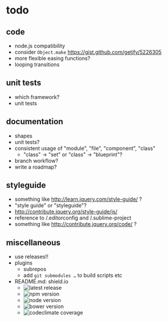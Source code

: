 # todo

## code

- node.js compatibility
- consider `Object.make` https://gist.github.com/getify/5226305
- more flexible easing functions?
- looping transitions

## unit tests

- which framework?
- unit tests

## documentation

- shapes
- unit tests?
- consistent usage of "module", "file", "component", "class"
	- "class" -> "set" or "class" -> "blueprint"?
- branch workflow?
- write a roadmap?

## styleguide

- something like http://learn.jquery.com/style-guide/ ?
- "style guide" or "styleguide"?
- http://contribute.jquery.org/style-guide/js/
- reference to /.editorconfig and /.sublime-project
- something like http://contribute.jquery.org/code/ ?

## miscellaneous

- use releases!!
- plugins
	- subrepos
	- add `git submodules …` to build scripts etc
- README.md: shield.io
	- ![latest release](https://img.shields.io/github/release/derhuerst/velo.svg)
	- ![npm version](https://img.shields.io/npm/v/velo.svg)
	- ![node version](https://img.shields.io/node/v/velo.svg)
	- ![bower version](https://img.shields.io/bower/v/velo.svg)
	- ![codeclimate coverage](https://img.shields.io/codeclimate/coverage/github/derhuerst/velo.svg)